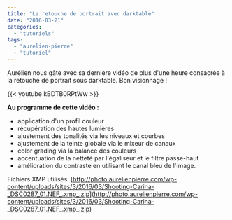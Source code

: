```yaml
---
title: "La retouche de portrait avec darktable"
date: "2016-03-21"
categories: 
  - "tutoriels"
tags: 
  - "aurelien-pierre"
  - "tutoriel"
---
```


Aurélien nous gâte avec sa dernière vidéo de plus d'une heure consacrée à la retouche de portrait sous darktable. Bon visionnage !

{{< youtube kBDTB0RPtWw >}}

**Au programme de cette vidéo :**

- application d'un profil couleur
- récupération des hautes lumières
- ajustement des tonalités via les niveaux et courbes
- ajustement de la teinte globale via le mixeur de canaux
- color grading via la balance des couleurs
- accentuation de la netteté par l'égaliseur et le filtre passe-haut
- amélioration du contraste en utilisant le canal bleu de l'image.

Fichiers XMP utilisés: [http://photo.aurelienpierre.com/wp-content/uploads/sites/3/2016/03/Shooting-Carina-_DSC0287_01.NEF_.xmp_.zip](http://photo.aurelienpierre.com/wp-content/uploads/sites/3/2016/03/Shooting-Carina-_DSC0287_01.NEF_.xmp_.zip)
